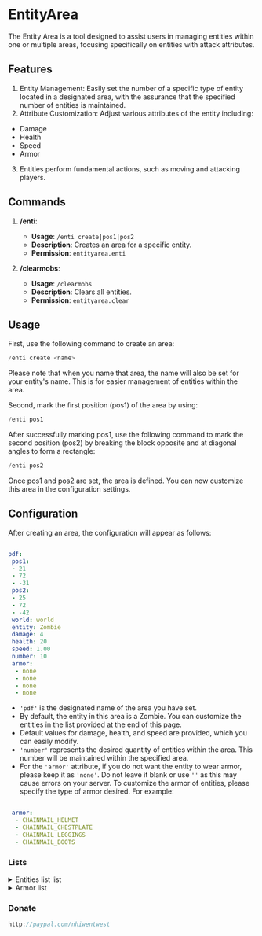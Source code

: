 # EntityArea
The Entity Area is a tool designed to assist users in managing entities within one or multiple areas, focusing specifically on entities with attack attributes.

## Features
1. Entity Management: Easily set the number of a specific type of entity located in a designated area, with the assurance that the specified number of entities is maintained. 
2. Attribute Customization: Adjust various attributes of the entity including:
- Damage
- Health
- Speed
- Armor
3. Entities perform fundamental actions, such as moving and attacking players.
## Commands

1. **/enti**:
   - **Usage**: `/enti create|pos1|pos2`
   - **Description**: Creates an area for a specific entity.
   - **Permission**: `entityarea.enti`

2. **/clearmobs**:
   - **Usage**: `/clearmobs`
   - **Description**: Clears all entities.
   - **Permission**: `entityarea.clear`

## Usage

First, use the following command to create an area:

```php
/enti create <name>
```

Please note that when you name that area, the name will also be set for your entity's name. This is for easier management of entities within the area.

Second, mark the first position (pos1) of the area by using:
```php
/enti pos1
```
After successfully marking pos1, use the following command to mark the second position (pos2) by breaking the block opposite and at diagonal angles to form a rectangle:


```php
/enti pos2
```

Once pos1 and pos2 are set, the area is defined. You can now customize this area in the configuration settings.

## Configuration

After creating an area, the configuration will appear as follows:


```yml

pdf:
 pos1:
 - 21
 - 72
 - -31
 pos2:
 - 25
 - 72
 - -42
 world: world
 entity: Zombie
 damage: 4
 health: 20
 speed: 1.00
 number: 10
 armor:
  - none
  - none
  - none
  - none


```


- `'pdf'` is the designated name of the area you have set.
- By default, the entity in this area is a Zombie. You can customize the entities in the list provided at the end of this page.
- Default values for damage, health, and speed are provided, which you can easily modify.
- `'number'` represents the desired quantity of entities within the area. This number will be maintained within the specified area.
- For the `'armor'` attribute, if you do not want the entity to wear armor, please keep it as `'none'`. Do not leave it blank or use `''` as this may cause errors on your server. To customize the armor of entities, please specify the type of armor desired. For example:


```yml

 armor:
  - CHAINMAIL_HELMET
  - CHAINMAIL_CHESTPLATE
  - CHAINMAIL_LEGGINGS
  - CHAINMAIL_BOOTS


```


### Lists
<details>
<summary>Entities list list</summary>

```cpp

Bat
Blaze
Cat
CaveSpider
Chicken
Cod
Cow
Creeper
Dolphin
Donkey
ElderGuardian
Enderman
Ghast
Guardian
Horse
Husk
IronGolem
Llama
MagmaCube
MobsEntity
Mooshroom
Ocelot
Parrot
Phantom
Pig
PolarBear
PufferFish
Rabbit
Salmon
Sheep
Silverfish
Skeleton
SkeletonHorse
Slime
Spider
Squid
Stray
TropicalFish
Villager
Witch
Wolf
Zombie
ZombieVillager

```
</details>

<details>
<summary>Armor list</summary>

```cpp
CHAINMAIL_HELMET
CHAINMAIL_CHESTPLATE
CHAINMAIL_LEGGINGS
CHAINMAIL_BOOTS
IRON_HELMET
IRON_CHESTPLATE
IRON_LEGGINGS
IRON_BOOTS
GOLD_HELMET
GOLD_CHESTPLATE
GOLD_LEGGINGS
GOLD_BOOTS
DIAMOND_HELMET
DIAMOND_CHESTPLATE
DIAMOND_LEGGINGS
DIAMOND_BOOTS
```
</details>

### Donate
```cpp
http://paypal.com/nhiwentwest
```
